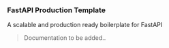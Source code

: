 ### FastAPI Production Template
A scalable and production ready boilerplate for FastAPI

> Documentation to be added..
